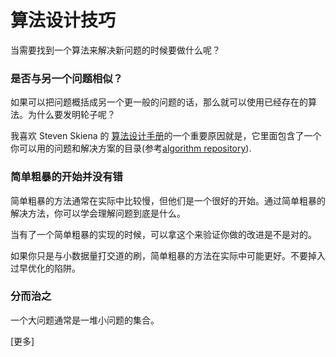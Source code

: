# 算法设计技巧

当需要找到一个算法来解决新问题的时候要做什么呢？

### 是否与另一个问题相似？

如果可以把问题概括成另一个更一般的问题的话，那么就可以使用已经存在的算法。为什么要发明轮子呢？

我喜欢 Steven Skiena 的 [算法设计手册](http://www.algorist.com)的一个重要原因就是，它里面包含了一个你可以用的问题和解决方案的目录(参考[algorithm repository](http://www.algorist.com)).

### 简单粗暴的开始并没有错

简单粗暴的方法通常在实际中比较慢，但他们是一个很好的开始。通过简单粗暴的解决方法，你可以学会理解问题到底是什么。

当有了一个简单粗暴的实现的时候，可以拿这个来验证你做的改进是不是对的。

如果你只是与小数据量打交道的刷，简单粗暴的方法在实际中可能更好。不要掉入过早优化的陷阱。

### 分而治之

一个大问题通常是一堆小问题的集合。

[更多]


